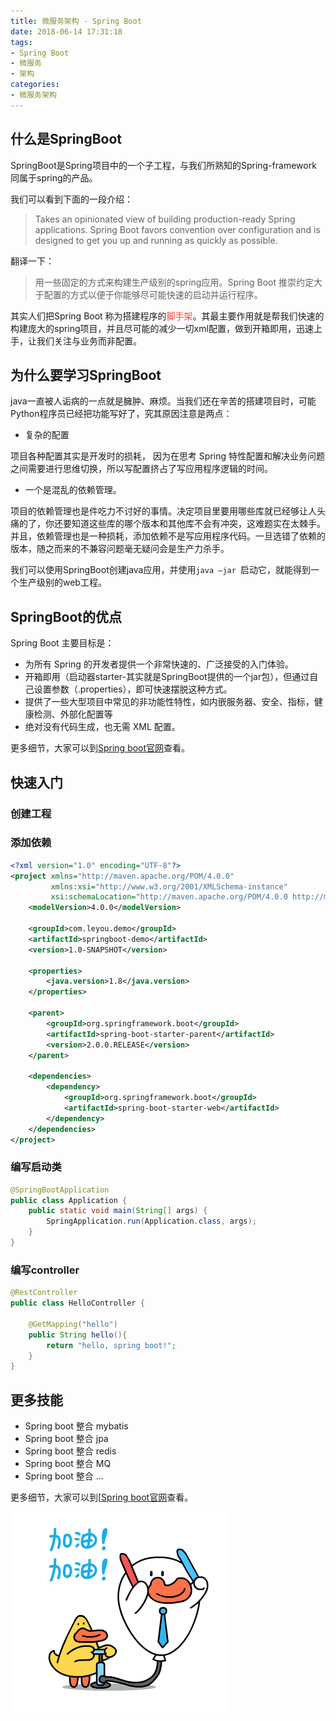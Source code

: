 ```yaml
---
title: 微服务架构 - Spring Boot
date: 2018-06-14 17:31:18
tags:
- Spring Boot
- 微服务
- 架构
categories:
- 微服务架构
---
```


## 什么是SpringBoot

SpringBoot是Spring项目中的一个子工程，与我们所熟知的Spring-framework 同属于spring的产品。
<!-- more -->

我们可以看到下面的一段介绍：

> Takes an opinionated view of building production-ready Spring applications. Spring Boot favors convention over configuration and is designed to get you up and running as quickly as possible.

翻译一下：

> 用一些固定的方式来构建生产级别的spring应用。Spring Boot 推崇约定大于配置的方式以便于你能够尽可能快速的启动并运行程序。

其实人们把Spring Boot 称为搭建程序的<span style="color: #f44336">脚手架</span>。其最主要作用就是帮我们快速的构建庞大的spring项目，并且尽可能的减少一切xml配置，做到开箱即用，迅速上手，让我们关注与业务而非配置。

## 为什么要学习SpringBoot

java一直被人诟病的一点就是臃肿、麻烦。当我们还在辛苦的搭建项目时，可能Python程序员已经把功能写好了，究其原因注意是两点：

- 复杂的配置

项目各种配置其实是开发时的损耗， 因为在思考 Spring 特性配置和解决业务问题之间需要进行思维切换，所以写配置挤占了写应用程序逻辑的时间。

- 一个是混乱的依赖管理。

项目的依赖管理也是件吃力不讨好的事情。决定项目里要用哪些库就已经够让人头痛的了，你还要知道这些库的哪个版本和其他库不会有冲突，这难题实在太棘手。并且，依赖管理也是一种损耗，添加依赖不是写应用程序代码。一旦选错了依赖的版本，随之而来的不兼容问题毫无疑问会是生产力杀手。

我们可以使用SpringBoot创建java应用，并使用`java –jar `启动它，就能得到一个生产级别的web工程。

## SpringBoot的优点
Spring Boot 主要目标是：
- 为所有 Spring 的开发者提供一个非常快速的、广泛接受的入门体验。
- 开箱即用（启动器starter-其实就是SpringBoot提供的一个jar包），但通过自己设置参数（.properties），即可快速摆脱这种方式。
- 提供了一些大型项目中常见的非功能性特性，如内嵌服务器、安全、指标，健康检测、外部化配置等
- 绝对没有代码生成，也无需 XML 配置。

更多细节，大家可以到[Spring boot官网](http://projects.spring.io/spring-boot/)查看。

## 快速入门

### 创建工程


### 添加依赖

```xml
<?xml version="1.0" encoding="UTF-8"?>
<project xmlns="http://maven.apache.org/POM/4.0.0"
         xmlns:xsi="http://www.w3.org/2001/XMLSchema-instance"
         xsi:schemaLocation="http://maven.apache.org/POM/4.0.0 http://maven.apache.org/xsd/maven-4.0.0.xsd">
    <modelVersion>4.0.0</modelVersion>

    <groupId>com.leyou.demo</groupId>
    <artifactId>springboot-demo</artifactId>
    <version>1.0-SNAPSHOT</version>

    <properties>
        <java.version>1.8</java.version>
    </properties>

    <parent>
        <groupId>org.springframework.boot</groupId>
        <artifactId>spring-boot-starter-parent</artifactId>
        <version>2.0.0.RELEASE</version>
    </parent>

    <dependencies>
        <dependency>
            <groupId>org.springframework.boot</groupId>
            <artifactId>spring-boot-starter-web</artifactId>
        </dependency>
    </dependencies>
</project>
```

### 编写启动类

```java
@SpringBootApplication
public class Application {
    public static void main(String[] args) {
        SpringApplication.run(Application.class, args);
    }
}
```

### 编写controller

```java
@RestController
public class HelloController {

    @GetMapping("hello")
    public String hello(){
        return "hello, spring boot!";
    }
}
```


### 

## 更多技能

- Spring boot 整合 mybatis
- Spring boot 整合 jpa
- Spring boot 整合 redis
- Spring boot 整合 MQ
- Spring boot 整合 ...

更多细节，大家可以到[[Spring boot官网](http://projects.spring.io/spring-boot/)查看。

<img src="/images/Come on/Come on11.gif">
